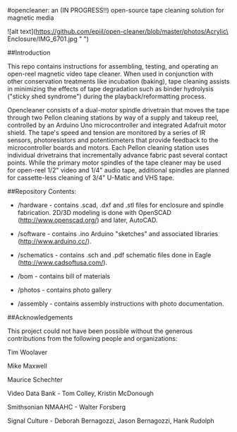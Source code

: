 #opencleaner: an (IN PROGRESS!!) open-source tape cleaning solution for magnetic media

![alt text](https://github.com/epiil/open-cleaner/blob/master/photos/Acrylic\ Enclosure/IMG_6701.jpg " ")

##Introduction

This repo contains instructions for assembling, testing, and operating an open-reel magnetic video tape cleaner. When used in conjunction with other conservation treatments like incubation (baking), tape cleaning assists in minimizing the effects of tape degradation such as binder hydrolysis ("sticky shed syndrome") during the playback/reformatting process.  

Opencleaner consists of a dual-motor spindle drivetrain that moves the tape through two Pellon cleaning stations by way of a supply and takeup reel, controlled by an Arduino Uno microcontroller and integrated Adafruit motor shield. The tape's speed and tension are monitored by a series of IR sensors, photoresistors and potentiometers that provide feedback to the microcontroller boards and motors. Each Pellon cleaning station uses individual drivetrains that incrementally advance fabric past several contact points. While the primary motor spindles of the tape cleaner may be used for open-reel 1/2" video and 1/4" audio tape, additional spindles are planned for cassette-less cleaning of 3/4" U-Matic and VHS tape. 


##Repository Contents:

- /hardware - contains .scad, .dxf and .stl files for enclosure and spindle fabrication. 2D/3D modeling is done with OpenSCAD (http://www.openscad.org/) and later, AutoCAD. 

- /software - contains .ino Arduino "sketches" and associated libraries (http://www.arduino.cc/).

- /schematics - contains .sch and .pdf schematic files done in Eagle (http://www.cadsoftusa.com/).

- /bom - contains bill of materials

- /photos - contains photo gallery

- /assembly - contains assembly instructions with photo documentation. 

##Acknowledgements

This project could not have been possible without the generous contributions from the following people and organizations:


Tim Woolaver

Mike Maxwell

Maurice Schechter

Video Data Bank - Tom Colley, Kristin McDonough

Smithsonian NMAAHC - Walter Forsberg

Signal Culture - Deborah Bernagozzi, Jason Bernagozzi, Hank Rudolph




